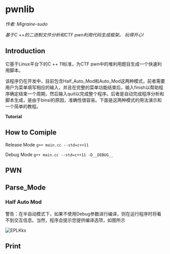 # pwnlib

*作者: Migraine-sudo*

*基于C ++的二进制文件分析和CTF pwn利用代码生成框架。*
*玩得开心!*

## Introduction

它基于Linux平台下的C ++ 11标准，为CTF pwn中的堆利用题目生成一个快速利用脚本。

该程序仍在开发中，目前包含Half_Auto_Mod和Auto_Mod这两种模式，前者需要用户为菜单填写相应的输入，并且在完整的菜单功能结束后，输入finish以帮助程序确定结束一个周期，然后输入quit以完成整个程序。后者是自动完成程序分析和脚本生成，是由于binsi的原因，准确性很容易。下面是这两种模式的用法演示和一个简单的教程。

**Tutorial**



## How to Comiple

Release Mode
```g++ main.cc --std=c++11```

Debug Mode
```g++ main.cc --std=c++11 -D__DEBUG__```

## PWN



## Parse_Mode

### Half Auto Mod



警告：在半自动模式下，如果不使用Debug参数进行编译，则在运行程序时将看不到交互信息。当然，程序会提示您提供编译选项，如图所示

![EPLKkx](https://gitee.com/p0kerface/blog_image_management/raw/master/uPic/EPLKkx.png)


## Print

